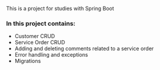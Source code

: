 This is a project for studies with Spring Boot

### In this project contains:

- Customer CRUD
- Service Order CRUD
- Adding and deleting comments related to a service order
- Error handling and exceptions
- Migrations
